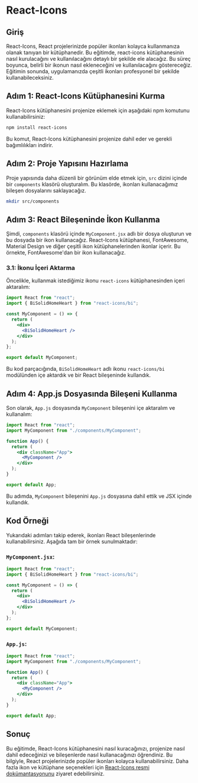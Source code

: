# React-Icons

## Giriş

React-Icons, React projelerinizde popüler ikonları kolayca kullanmanıza olanak tanıyan bir kütüphanedir. Bu eğitimde, react-icons kütüphanesinin nasıl kurulacağını ve kullanılacağını detaylı bir şekilde ele alacağız. Bu süreç boyunca, belirli bir ikonun nasıl ekleneceğini ve kullanılacağını göstereceğiz. Eğitimin sonunda, uygulamanızda çeşitli ikonları profesyonel bir şekilde kullanabileceksiniz.

## Adım 1: React-Icons Kütüphanesini Kurma

React-Icons kütüphanesini projenize eklemek için aşağıdaki npm komutunu kullanabilirsiniz:

```bash
npm install react-icons
```

Bu komut, React-Icons kütüphanesini projenize dahil eder ve gerekli bağımlılıkları indirir.

## Adım 2: Proje Yapısını Hazırlama

Proje yapısında daha düzenli bir görünüm elde etmek için, `src` dizini içinde bir `components` klasörü oluşturalım. Bu klasörde, ikonları kullanacağımız bileşen dosyalarını saklayacağız.

```bash
mkdir src/components
```

## Adım 3: React Bileşeninde İkon Kullanma

Şimdi, `components` klasörü içinde `MyComponent.jsx` adlı bir dosya oluşturun ve bu dosyada bir ikon kullanacağız. React-Icons kütüphanesi, FontAwesome, Material Design ve diğer çeşitli ikon kütüphanelerinden ikonlar içerir. Bu örnekte, FontAwesome'dan bir ikon kullanacağız.

### 3.1: İkonu İçeri Aktarma

Öncelikle, kullanmak istediğimiz ikonu `react-icons` kütüphanesinden içeri aktaralım:

```jsx
import React from "react";
import { BiSolidHomeHeart } from "react-icons/bi";

const MyComponent = () => {
  return (
    <div>
      <BiSolidHomeHeart />
    </div>
  );
};

export default MyComponent;
```

Bu kod parçacığında, `BiSolidHomeHeart` adlı ikonu `react-icons/bi` modülünden içe aktardık ve bir React bileşeninde kullandık.

## Adım 4: App.js Dosyasında Bileşeni Kullanma

Son olarak, `App.js` dosyasında `MyComponent` bileşenini içe aktaralım ve kullanalım:

```jsx
import React from "react";
import MyComponent from "./components/MyComponent";

function App() {
  return (
    <div className="App">
      <MyComponent />
    </div>
  );
}

export default App;
```

Bu adımda, `MyComponent` bileşenini `App.js` dosyasına dahil ettik ve JSX içinde kullandık.

## Kod Örneği

Yukarıdaki adımları takip ederek, ikonları React bileşenlerinde kullanabilirsiniz. Aşağıda tam bir örnek sunulmaktadır:

### `MyComponent.jsx`:

```jsx
import React from "react";
import { BiSolidHomeHeart } from "react-icons/bi";

const MyComponent = () => {
  return (
    <div>
      <BiSolidHomeHeart />
    </div>
  );
};

export default MyComponent;
```

### `App.js`:

```jsx
import React from "react";
import MyComponent from "./components/MyComponent";

function App() {
  return (
    <div className="App">
      <MyComponent />
    </div>
  );
}

export default App;
```

## Sonuç

Bu eğitimde, React-Icons kütüphanesini nasıl kuracağınızı, projenize nasıl dahil edeceğinizi ve bileşenlerde nasıl kullanacağınızı öğrendiniz. Bu bilgiyle, React projelerinizde popüler ikonları kolayca kullanabilirsiniz. Daha fazla ikon ve kütüphane seçenekleri için [React-Icons resmi dokümantasyonunu](https://react-icons.github.io/react-icons/) ziyaret edebilirsiniz.
